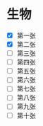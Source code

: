 # 生物
- [x] 第一张
- [x] 第二张
- [ ] 第三张
- [ ] 第四张
- [ ] 第五张
- [ ] 第六张
- [ ] 第七张
- [ ] 第八张
- [ ] 第九张
- [ ] 第十张
